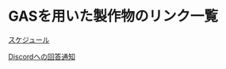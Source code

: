 # GASを用いた製作物のリンク一覧

[スケジュール](https://docs.google.com/spreadsheets/d/1QpIN68ceHFp08S0zpXRJz3fbpRsth1vxlHiJ9TqV8kQ/edit?usp=sharing)

[Discordへの回答通知](https://forms.gle/NzFR5wyzKzWogTGDA)
